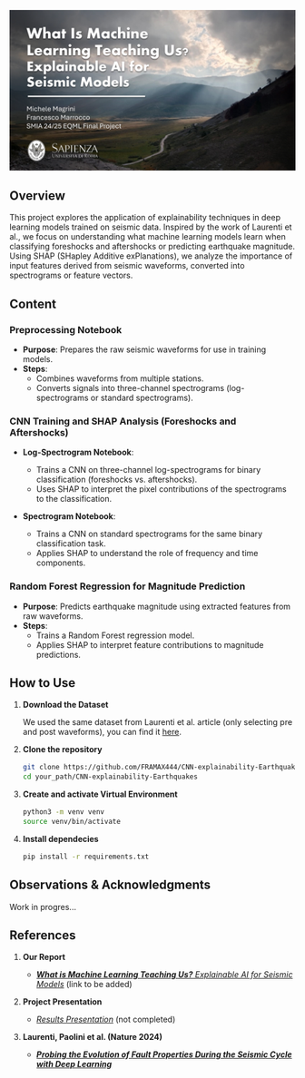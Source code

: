 ![background](media/BG.png)

## Overview  
This project explores the application of explainability techniques in deep learning models trained on seismic data. Inspired by the work of Laurenti et al., we focus on understanding what machine learning models learn when classifying foreshocks and aftershocks or predicting earthquake magnitude. Using SHAP (SHapley Additive exPlanations), we analyze the importance of input features derived from seismic waveforms, converted into spectrograms or feature vectors.  

## Content  

### Preprocessing Notebook  
- **Purpose**: Prepares the raw seismic waveforms for use in training models.  
- **Steps**:  
  - Combines waveforms from multiple stations.  
  - Converts signals into three-channel spectrograms (log-spectrograms or standard spectrograms).  

### CNN Training and SHAP Analysis (Foreshocks and Aftershocks)  
- **Log-Spectrogram Notebook**:  
  - Trains a CNN on three-channel log-spectrograms for binary classification (foreshocks vs. aftershocks).  
  - Uses SHAP to interpret the pixel contributions of the spectrograms to the classification.  

- **Spectrogram Notebook**:  
  - Trains a CNN on standard spectrograms for the same binary classification task.  
  - Applies SHAP to understand the role of frequency and time components.  

### Random Forest Regression for Magnitude Prediction  
- **Purpose**: Predicts earthquake magnitude using extracted features from raw waveforms.  
- **Steps**:  
  - Trains a Random Forest regression model.  
  - Applies SHAP to interpret feature contributions to magnitude predictions.  

## How to Use  

1. **Download the Dataset**
   
   We used the same dataset from Laurenti et al. article (only selecting pre and post waveforms), you can find it [here](https://zenodo.org/records/12795621).

3. **Clone the repository**  
   ```bash  
   git clone https://github.com/FRAMAX444/CNN-explainability-Earthquakes
   cd your_path/CNN-explainability-Earthquakes  
   ```

4. **Create and activate Virtual Environment**
    ```bash  
    python3 -m venv venv
    source venv/bin/activate
   ```

5. **Install dependecies**
    ```bash 
    pip install -r requirements.txt  
    ```

## Observations & Acknowledgments
Work in progres...

## References  

1. **Our Report**  
   - [***What is Machine Learning Teaching Us?** Explainable AI for Seismic Models*](#) (link to be added)  

2. **Project Presentation**  
   - [*Results Presentation*](media/Presentation.pdf) (not completed)

3. **Laurenti, Paolini et al. (Nature 2024)**  
   - [***Probing the Evolution of Fault Properties During the Seismic Cycle with Deep Learning***](https://www.nature.com/articles/s41467-024-54153-w)


